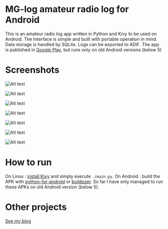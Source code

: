 # MG-log amateur radio log for Android
This is an amateur radio log app written in Python and Kivy to be used on Android. The Interface is simple and built with portable operation in mind. Data storage is handled by SQLite. Logs can be exported to ADIF. The app is published in [Google Play](https://play.google.com/store/apps/details?id=org.lb9mg), but runs only on old Android versions (below 5)

# Screenshots

![Alt text](/screenshots/0000.png?raw=true)

![Alt text](/screenshots/0001.png?raw=true)

![Alt text](/screenshots/0002.png?raw=true)

![Alt text](/screenshots/0003.png?raw=true)

![Alt text](/screenshots/0004.png?raw=true)

![Alt text](/screenshots/0005.png?raw=true)

![Alt text](/screenshots/0006.png?raw=true)

# How to run

On Linux : [install Kivy](https://kivy.org/) and simply execute `./main.py`. On Android : build the APK with [python-for-android](https://github.com/kivy/python-for-android) or [buildozer](https://github.com/kivy/buildozer). So far I have only managed to run these APKs on old Android version (below 5).

# Other projects
[See my blog](https://lb9mg.no)
